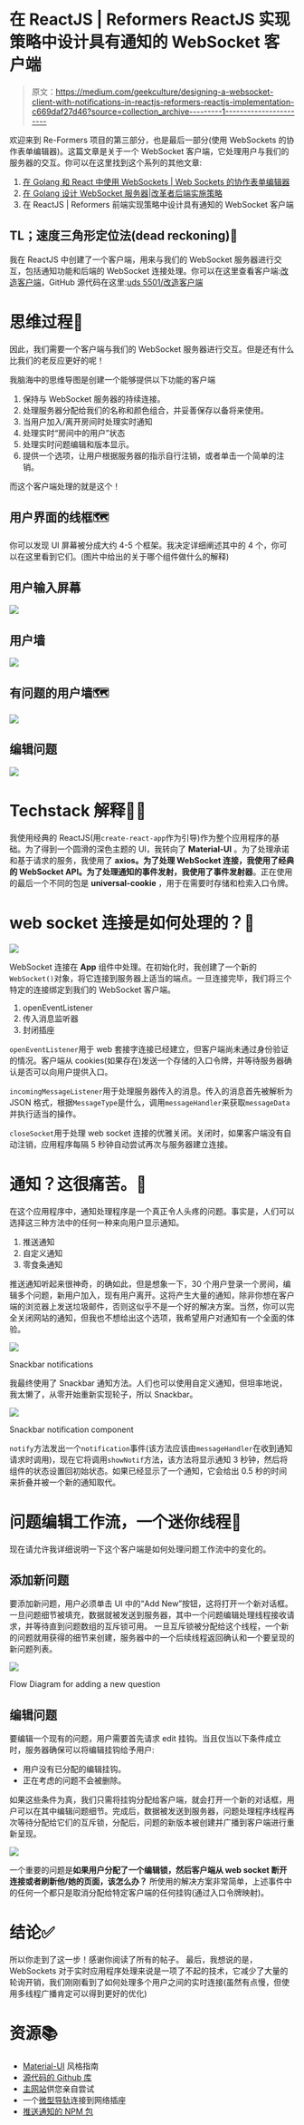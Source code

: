 # 在 ReactJS | Reformers ReactJS 实现策略中设计具有通知的 WebSocket 客户端

> 原文：<https://medium.com/geekculture/designing-a-websocket-client-with-notifications-in-reactjs-reformers-reactjs-implementation-c669daf27d46?source=collection_archive---------1----------------------->

欢迎来到 Re-Formers 项目的第三部分，也是最后一部分(使用 WebSockets 的协作表单编辑器)。这篇文章是关于一个 WebSocket 客户端，它处理用户与我们的服务器的交互。你可以在这里找到这个系列的其他文章:

1.  [在 Golang 和 React 中使用 WebSockets | Web Sockets 的协作表单编辑器](/heuristics/collaborative-form-editor-using-websockets-web-sockets-in-golang-and-react-20d123f40447)
2.  [在 Golang 设计 WebSocket 服务器|改革者后端实施策略](/geekculture/designing-a-websocket-server-in-golang-reformers-golang-implementation-strategy-bcd2dc9e368e)
3.  在 ReactJS | Reformers 前端实现策略中设计具有通知的 WebSocket 客户端

## TL；速度三角形定位法(dead reckoning)🤷

我在 ReactJS 中创建了一个客户端，用来与我们的 WebSocket 服务器进行交互，包括通知功能和后端的 WebSocket 连接处理。你可以在这里查看客户端:[改造客户端](https://reformers.netlify.app/)，GitHub 源代码在这里:[uds 5501/改造客户端](https://github.com/uds5501/re-formers)

# 思维过程🧠

因此，我们需要一个客户端与我们的 WebSocket 服务器进行交互。但是还有什么比我们的老反应更好的呢！

我脑海中的思维导图是创建一个能够提供以下功能的客户端

1.  保持与 WebSocket 服务器的持续连接。
2.  处理服务器分配给我们的名称和颜色组合，并妥善保存以备将来使用。
3.  当用户加入/离开房间时处理实时通知
4.  处理实时“房间中的用户”状态
5.  处理实时问题编辑和版本显示。
6.  提供一个选项，让用户根据服务器的指示自行注销，或者单击一个简单的注销。

而这个客户端处理的就是这个！

## 用户界面的线框🗺️

你可以发现 UI 屏幕被分成大约 4-5 个框架。我决定详细阐述其中的 4 个，你可以在这里看到它们。(图片中给出的关于哪个组件做什么的解释)

## 用户输入屏幕

![](img/6f9cc916b7005d0c2777bff782afcea4.png)

## 用户墙

![](img/5627d8ed816f25ab1fd58a9e1339a552.png)

## 有问题的用户墙🗺️

![](img/ad6baa7c6399c24b14903b162c23ba72.png)

## 编辑问题

![](img/672e48b8d2e51847d4f392aa619d4a98.png)

# Techstack 解释🧑‍🏫

我使用经典的 ReactJS(用`create-react-app`作为引导)作为整个应用程序的基础。为了得到一个圆滑的深色主题的 UI，我转向了 **Material-UI** 。为了处理承诺和基于请求的服务，我使用了 **axios。**为了处理 WebSocket 连接，我使用了经典的 **WebSocket** API。为了处理通知的事件发射，我使用了**事件发射器**。正在使用的最后一个不同的包是 **universal-cookie** ，用于在需要时存储和检索入口令牌。

# **web socket 连接是如何处理的？**🔌

![](img/33eeb16608e1ff4f7adc7132e6ebf1c6.png)

WebSocket 连接在 **App** 组件中处理。在初始化时，我创建了一个新的`WebSocket()`对象，将它连接到服务器上适当的端点。一旦连接完毕，我们将三个特定的连接绑定到我们的 WebSocket 客户端。

1.  openEventListener
2.  传入消息监听器
3.  封闭插座

`openEventListener`用于 web 套接字连接已经建立，但客户端尚未通过身份验证的情况。客户端从 cookies(如果存在)发送一个存储的入口令牌，并等待服务器确认是否可以向用户提供入口。

`incomingMessageListener`用于处理服务器传入的消息。传入的消息首先被解析为 JSON 格式，根据`MessageType`是什么，调用`messageHandler`来获取`messageData`并执行适当的操作。

`closeSocket`用于处理 web socket 连接的优雅关闭。关闭时，如果客户端没有自动注销，应用程序每隔 5 秒钟自动尝试再次与服务器建立连接。

# 通知？这很痛苦。🔔

在这个应用程序中，通知处理程序是一个真正令人头疼的问题。事实是，人们可以选择这三种方法中的任何一种来向用户显示通知。

1.  推送通知
2.  自定义通知
3.  零食条通知

推送通知听起来很神奇，的确如此，但是想象一下，30 个用户登录一个房间，编辑多个问题，新用户加入，现有用户离开。这将产生大量的通知，除非你想在客户端的浏览器上发送垃圾邮件，否则这似乎不是一个好的解决方案。当然，你可以完全关闭网站的通知，但我也不想给出这个选项，我希望用户对通知有一个全面的体验。

![](img/84d3e8cf1b6e8b486411593178b89a56.png)

Snackbar notifications

我最终使用了 Snackbar 通知方法。人们也可以使用自定义通知，但坦率地说，我太懒了，从零开始重新实现轮子，所以 Snackbar。

![](img/b5eee70f86c468a4fb9c7a33d831bf8d.png)

Snackbar notification component

`notify`方法发出一个`notification`事件(该方法应该由`messageHandler`在收到通知请求时调用)，现在它将调用`showNotif`方法，该方法将显示通知 3 秒钟，然后将组件的状态设置回初始状态。如果已经显示了一个通知，它会给出 0.5 秒的时间来折叠并被一个新的通知取代。

# 问题编辑工作流，一个迷你线程🧵

现在请允许我详细说明一下这个客户端是如何处理问题工作流中的变化的。

## 添加新问题

要添加新问题，用户必须单击 UI 中的“Add New”按钮，这将打开一个新对话框。一旦问题细节被填充，数据就被发送到服务器，其中一个问题编辑处理线程接收请求，并等待直到问题数组的互斥锁可用。
一旦互斥锁被分配给这个线程，一个新的问题就用获得的细节来创建，服务器中的一个后续线程返回确认和一个要呈现的新问题列表。

![](img/6de73d5c621293bf4598d97bcb7b5d17.png)

Flow Diagram for adding a new question

## 编辑问题

要编辑一个现有的问题，用户需要首先请求 edit 挂钩。当且仅当以下条件成立时，服务器确保可以将编辑挂钩给予用户:

*   用户没有已分配的编辑挂钩。
*   正在考虑的问题不会被删除。

如果这些条件为真，我们只需将挂钩分配给客户端，就会打开一个新的对话框，用户可以在其中编辑问题细节。完成后，数据被发送到服务器，问题处理程序线程再次等待分配给它们的互斥锁，分配后，问题的新版本被创建并广播到客户端进行重新呈现。

![](img/4fcb4bb642a270a7772388e9a0298fbe.png)

一个重要的问题是**如果用户分配了一个编辑锁，然后客户端从 web socket 断开连接或者刷新他/她的页面，该怎么办？** 所使用的解决方案非常简单，上述事件中的任何一个都只是取消分配给特定客户端的任何挂钩(通过入口令牌映射)。

# 结论✅

所以你走到了这一步！感谢你阅读了所有的帖子。
最后，我想说的是，WebSockets 对于实时应用程序处理来说是一项了不起的技术，它减少了大量的轮询开销，我们刚刚看到了如何处理多个用户之间的实时连接(虽然有点慢，但使用多线程广播肯定可以得到更好的优化)

# 资源📚

*   [Material-UI](https://material-ui.com/) 风格指南
*   [源代码的 Github 库](https://github.com/uds5501/re-formers)
*   [主网站](https://reformers.netlify.app/)供您亲自尝试
*   一个[微型导轨](https://spring.io/guides/gs/messaging-stomp-websocket/)连接到网络插座
*   [推送通知的 NPM 包](https://www.npmjs.com/package/react-push-notification)